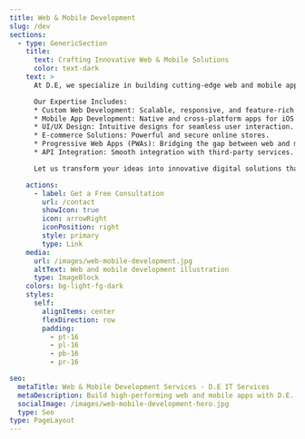 ```yaml
---
title: Web & Mobile Development
slug: /dev
sections:
  - type: GenericSection
    title:
      text: Crafting Innovative Web & Mobile Solutions
      color: text-dark
    text: >
      At D.E, we specialize in building cutting-edge web and mobile applications tailored to meet your business needs. Our team of experts ensures that your digital platforms are not only visually appealing but also deliver exceptional performance and user experience.

      Our Expertise Includes:
      * Custom Web Development: Scalable, responsive, and feature-rich websites.
      * Mobile App Development: Native and cross-platform apps for iOS and Android.
      * UI/UX Design: Intuitive designs for seamless user interaction.
      * E-commerce Solutions: Powerful and secure online stores.
      * Progressive Web Apps (PWAs): Bridging the gap between web and mobile.
      * API Integration: Smooth integration with third-party services.

      Let us transform your ideas into innovative digital solutions that drive business growth.

    actions:
      - label: Get a Free Consultation
        url: /contact
        showIcon: true
        icon: arrowRight
        iconPosition: right
        style: primary
        type: Link
    media:
      url: /images/web-mobile-development.jpg
      altText: Web and mobile development illustration
      type: ImageBlock
    colors: bg-light-fg-dark
    styles:
      self:
        alignItems: center
        flexDirection: row
        padding:
          - pt-16
          - pl-16
          - pb-16
          - pr-16

seo:
  metaTitle: Web & Mobile Development Services - D.E IT Services
  metaDescription: Build high-performing web and mobile apps with D.E. Explore our expertise in custom development, UI/UX design, and more.
  socialImage: /images/web-mobile-development-hero.jpg
  type: Seo
type: PageLayout
---
```


